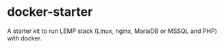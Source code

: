 # docker-starter

A starter kit to run LEMP stack (Linux, nginx, MariaDB or MSSQL and PHP) with docker.
